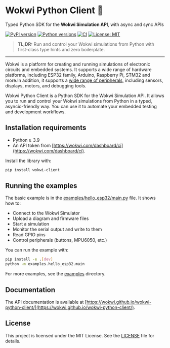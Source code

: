 # Wokwi Python Client 🚀

Typed Python SDK for the **Wokwi Simulation API**, with async and sync APIs

[![PyPI version](https://img.shields.io/pypi/v/wokwi-client?logo=pypi)](https://pypi.org/project/wokwi-client/)
[![Python versions](https://img.shields.io/pypi/pyversions/wokwi-client)](https://pypi.org/project/wokwi-client/)
[![CI](https://github.com/wokwi/wokwi-python-client/actions/workflows/ci.yaml/badge.svg?branch=main)](https://github.com/wokwi/wokwi-python-client/actions/workflows/ci.yaml)
[![License: MIT](https://img.shields.io/github/license/wokwi/wokwi-python-client)](LICENSE)

> **TL;DR:** Run and control your Wokwi simulations from Python with first-class type hints and zero boilerplate.

---

Wokwi is a platform for creating and running simulations of electronic circuits and embedded systems. It supports a wide range of hardware platforms, including ESP32 family, Arduino, Raspberry Pi, STM32 and more.In addition, it supports a [wide range of peripherals](https://docs.wokwi.com/getting-started/supported-hardware), including sensors, displays, motors, and debugging tools.

Wokwi Python Client is a Python SDK for the Wokwi Simulation API. It allows you to run and control your Wokwi simulations from Python in a typed, asyncio-friendly way. You can use it to automate your embedded testing and development workflows.

## Installation requirements

- Python ≥ 3.9
- An API token from [https://wokwi.com/dashboard/ci](https://wokwi.com/dashboard/ci).

Install the library with:
```bash
pip install wokwi-client
```

## Running the examples

The basic example is in the [examples/hello_esp32/main.py](examples/hello_esp32/main.py) file. It shows how to:

- Connect to the Wokwi Simulator
- Upload a diagram and firmware files
- Start a simulation
- Monitor the serial output and write to them
- Read GPIO pins
- Control peripherals (buttons, MPU6050, etc.)

You can run the example with:

```bash
pip install -e .[dev]
python -m examples.hello_esp32.main
```

For more examples, see the [examples](examples) directory.

## Documentation

The API documentation is available at [https://wokwi.github.io/wokwi-python-client/](https://wokwi.github.io/wokwi-python-client/).

## License

This project is licensed under the MIT License. See the [LICENSE](LICENSE) file for details.
